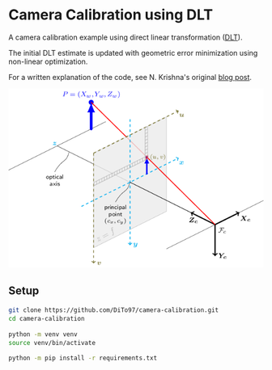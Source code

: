 # Camera Calibration using DLT

A camera calibration example using direct linear transformation
([DLT](https://en.wikipedia.org/wiki/direct_linear_transformation)).

The initial DLT estimate is updated with geometric error minimization using non-linear optimization.

For a written explanation of the code, see N. Krishna's original [blog post](https://towardsdatascience.com/camera-calibration-with-example-in-python-5147e945cdeb).

![pinhole camera model](images/pinhole-camera-model.png)

## Setup

```sh
git clone https://github.com/DiTo97/camera-calibration.git
cd camera-calibration
```

```sh
python -m venv venv
source venv/bin/activate
```

```sh
python -m pip install -r requirements.txt
```
